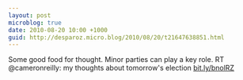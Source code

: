 ```yaml
---
layout: post
microblog: true
date: 2010-08-20 10:00 +1000
guid: http://desparoz.micro.blog/2010/08/20/t21647638851.html
---
```

Some good food for thought. Minor parties can play a key role. RT @cameronreilly: my thoughts about tomorrow's election [bit.ly/bnolRZ](http://bit.ly/bnolRZ)
